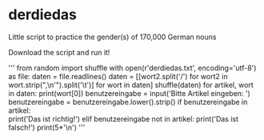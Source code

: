 # derdiedas
Little script to practice the gender(s) of 170,000 German nouns

Download the script and run it!

'''
from random import shuffle
with open(r'derdiedas.txt', encoding='utf-8') as file:
    daten = file.readlines()
daten = [[wort2.split('/') for wort2 in wort.strip(",\n'").split('\t')] for wort in daten]
shuffle(daten)
for artikel, wort in daten:
    print(wort[0])
    benutzereingabe = input('Bitte Artikel eingeben: ')
    benutzereingabe = benutzereingabe.lower().strip()
    if benutzereingabe in artikel:  
        print('Das ist richtig!')
    elif benutzereingabe not in artikel:
        print('Das ist falsch!')
    print(5*'\n')
'''

